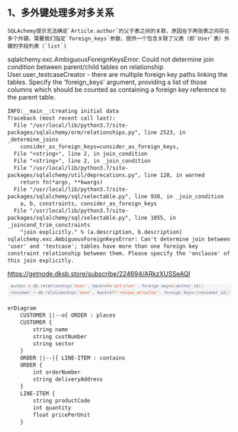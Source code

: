 ## 1、多外键处理多对多关系

```
SQLAchemy提示无法确定`Article.author`的父子表之间的关联，原因在于两张表之间存在多个外键。需要我们指定`foreign_keys`参数，提供一个包含关联了父表（即`User`表）外键的字段列表（`list`)
```

sqlalchemy.exc.AmbiguousForeignKeysError: Could not determine join condition between parent/child tables on relationship User.user_testcaseCreator - there are multiple foreign key paths linking the tables. Specify the 'foreign_keys' argument, providing a list of those columns which should be counted as containing a foreign key reference to the parent table.

```
INFO:__main__:Creating initial data
Traceback (most recent call last):
  File "/usr/local/lib/python3.7/site-packages/sqlalchemy/orm/relationships.py", line 2523, in _determine_joins
    consider_as_foreign_keys=consider_as_foreign_keys,
  File "<string>", line 2, in join_condition
  File "<string>", line 2, in _join_condition
  File "/usr/local/lib/python3.7/site-packages/sqlalchemy/util/deprecations.py", line 128, in warned
    return fn(*args, **kwargs)
  File "/usr/local/lib/python3.7/site-packages/sqlalchemy/sql/selectable.py", line 938, in _join_condition
    a, b, constraints, consider_as_foreign_keys
  File "/usr/local/lib/python3.7/site-packages/sqlalchemy/sql/selectable.py", line 1055, in _joincond_trim_constraints
    "join explicitly." % (a.description, b.description)
sqlalchemy.exc.AmbiguousForeignKeysError: Can't determine join between 'user' and 'testcase'; tables have more than one foreign key constraint relationship between them. Please specify the 'onclause' of this join explicitly.
```

https://getnode.dksb.store/subscribe/224694/ARkzXUSSeAQl

![image-20221122164947839](1、问题记录.assets/image-20221122164947839.png)

```mermaid
erDiagram
    CUSTOMER ||--o{ ORDER : places
    CUSTOMER {
        string name
        string custNumber
        string sector
    }
    ORDER ||--|{ LINE-ITEM : contains
    ORDER {
        int orderNumber
        string deliveryAddress
    }
    LINE-ITEM {
        string productCode
        int quantity
        float pricePerUnit
    }

```


